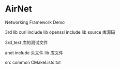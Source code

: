 # AirNet
Networking Framework Demo

3rd
  lib
    curl
        include
        lib
    openssl
        include
        lib
  source
    库源码

3rd_test
    库的测试文件

anet
    include
        头文件
    lib
        库文件

src
    common
        CMakeLists.txt